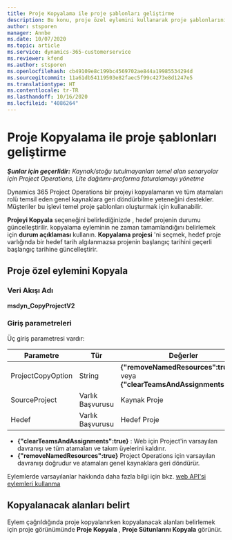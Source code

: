 ```yaml
---
title: Proje Kopyalama ile proje şablonları geliştirme
description: Bu konu, proje özel eylemini kullanarak proje şablonlarının nasıl oluşturulacağı hakkında bilgiler sağlar.
author: stsporen
manager: Annbe
ms.date: 10/07/2020
ms.topic: article
ms.service: dynamics-365-customerservice
ms.reviewer: kfend
ms.author: stsporen
ms.openlocfilehash: cb49109e8c199bc4569702ae844a19985534294d
ms.sourcegitcommit: 11a61db54119503e82faec5f99c4273e8d1247e5
ms.translationtype: HT
ms.contentlocale: tr-TR
ms.lasthandoff: 10/16/2020
ms.locfileid: "4086264"
---
```

# <a name="develop-project-templates-with-copy-project"></a>Proje Kopyalama ile proje şablonları geliştirme

_**Şunlar için geçerlidir:** Kaynak/stoğu tutulmayanları temel alan senaryolar için Project Operations, Lite dağıtımı-proforma faturalamayı yönetme_

Dynamics 365 Project Operations bir projeyi kopyalamanın ve tüm atamaları rolü temsil eden genel kaynaklara geri döndürbilme yeteneğini destekler. Müşteriler bu işlevi temel proje şablonları oluşturmak için kullanabilir.

**Projeyi Kopyala** seçeneğini belirlediğinizde , hedef projenin durumu güncelleştirilir. kopyalama eyleminin ne zaman tamamlandığını belirlemek için **durum açıklaması** kullanın. **Kopyalama projesi** 'ni seçmek, hedef proje varlığında bir hedef tarih algılanmazsa projenin başlangıç tarihini geçerli başlangıç tarihine güncelleştirir.

## <a name="copy-project-custom-action"></a>Proje özel eylemini Kopyala 

### <a name="name"></a>Veri Akışı Adı 

**msdyn_CopyProjectV2**

### <a name="input-parameters"></a>Giriş parametreleri
Üç giriş parametresi vardır:

| Parametre          | Tür   | Değerler                                                   | 
|--------------------|--------|----------------------------------------------------------|
| ProjectCopyOption  | String | **{"removeNamedResources":true}** veya **{"clearTeamsAndAssignments":true}** |
| SourceProject      | Varlık Başvurusu | Kaynak Proje |
| Hedef             | Varlık Başvurusu | Hedef Proje |


- **{"clearTeamsAndAssignments":true}** : Web için Project'in varsayılan davranışı ve tüm atamaları ve takım üyelerini kaldırır.
- **{"removeNamedResources":true}** Project Operations için varsayılan davranışı doğrudur ve atamaları genel kaynaklara geri döndürür.

Eylemlerde varsayılanlar hakkında daha fazla bilgi için bkz. [web API'si eylemleri kullanma](https://docs.microsoft.com/powerapps/developer/common-data-service/webapi/use-web-api-actions)

## <a name="specify-fields-to-copy"></a>Kopyalanacak alanları belirt 
Eylem çağrıldığında proje kopyalanırken kopyalanacak alanları belirlemek için proje görünümünde **Proje Kopyala** , **Proje Sütunlarını Kopyala** görünür.
